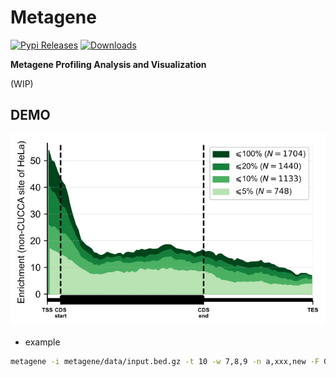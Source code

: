 # Metagene

[![Pypi Releases](https://img.shields.io/pypi/v/metagene.svg)](https://pypi.python.org/pypi/metagene)
[![Downloads](https://static.pepy.tech/badge/metagene)](https://pepy.tech/project/metagene)

**Metagene Profiling Analysis and Visualization**

(WIP)

## DEMO

![demo](docs/fig_metagene.svg)

- example

```bash
metagene -i metagene/data/input.bed.gz -t 10 -w 7,8,9 -n a,xxx,new -F GRCh38 -b 100 -o /dev/null -s test.tsv -p test.pdf
```
